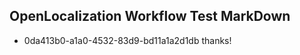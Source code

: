 ## OpenLocalization Workflow Test MarkDown
* 0da413b0-a1a0-4532-83d9-bd11a1a2d1db thanks!

<!--HONumber=Jul16_HO3-->


